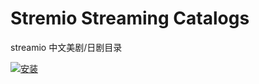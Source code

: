 # Stremio Streaming Catalogs 

streamio 中文美剧/日剧目录  

[![安装](https://img.shields.io/badge/Install_To_Stremio-blue?style=for-the-badge)](https://app.strem.io/shell-v4.4/#/addons/community/all?addon=https:%2F%2Fstreaming-catalogs.fly.dev%2Fmanifest.json)



